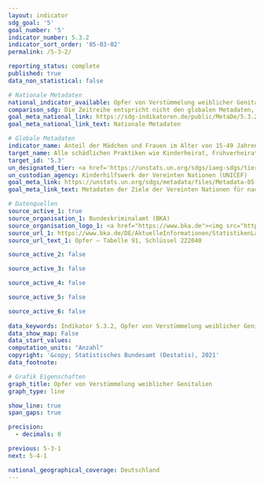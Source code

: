 ```yaml
---
layout: indicator    
sdg_goal: '5'    
goal_number: '5'    
indicator_number: 5.3.2    
indicator_sort_order: '05-03-02'    
permalink: /5-3-2/    

reporting_status: complete    
published: true    
data_non_statistical: false    

# Nationale Metadaten    
national_indicator_available: Opfer von Verstümmelung weiblicher Genitalien    
comparison_sdg: Die Zeitreihe entspricht nicht den globalen Metadaten, bietet aber zusätzliche Informationen.    
goal_meta_national_link: https://sdg-indikatoren.de/public/MetaDe/5.3.2.pdf    
goal_meta_national_link_text: Nationale Metadaten    

# Globale Metadaten    
indicator_name: Anteil der Mädchen und Frauen im Alter von 15-49 Jahren, die weiblicher Genitalverstümmelung/Beschneidung unterzogen wurden, nach Alter    
target_name: Alle schädlichen Praktiken wie Kinderheirat, Frühverheiratung und Zwangsheirat sowie die Genitalverstümmelung bei Frauen und Mädchen beseitigen    
target_id: '5.3'    
un_designated_tier: <a href='https://unstats.un.org/sdgs/iaeg-sdgs/tier-classification/' title='Klicken Sie hier um weitere Informationen zur UN-Tier-Klassifikation zu erhalten.'  target='_blank'>Tier I</a>    
un_custodian_agency: Kinderhilfswerk der Vereinten Nationen (UNICEF)    
goal_meta_link: https://unstats.un.org/sdgs/metadata/files/Metadata-05-03-02.pdf    
goal_meta_link_text: Metadaten der Ziele der Vereinten Nationen für nachhaltige Entwicklung    

# Datenquellen
source_active_1: true
source_organisation_1: Bundeskriminalamt (BKA)
source_organisation_logo_1: <a href="https://www.bka.de"><img src="https://g205sdgs.github.io/sdg-indicators/public/OrgImgDe/bka.png" alt="Logo bka" style="height:60px; width:148px"/></a>
source_url_1: https://www.bka.de/DE/AktuelleInformationen/StatistikenLagebilder/PolizeilicheKriminalstatistik/PKS2020/PKSTabellen/BundOpfertabellen/bundopfertabellen.html?nn=145488
source_url_text_1: Opfer – Tabelle 91, Schlüssel 222040

source_active_2: false

source_active_3: false

source_active_4: false

source_active_5: false

source_active_6: false
    
data_keywords: Indikator 5.3.2, Opfer von Verstümmelung weiblicher Genitalien, Kinderhilfswerk der Vereinten Nationen (UNICEF), Bundeskriminalamt (BKA)    
data_show_map: False    
data_start_values:     
computation_units: "Anzahl"    
copyright: '&copy; Statistisches Bundesamt (Destatis), 2021'    
data_footnote:     

# Grafik Eigenschaften    
graph_title: Opfer von Verstümmelung weiblicher Genitalien    
graph_type: line    

show_line: true
span_gaps: true

precision:
  - decimals: 0    

previous: 5-3-1    
next: 5-4-1    

national_geographical_coverage: Deutschland    
---
```


<span></span>